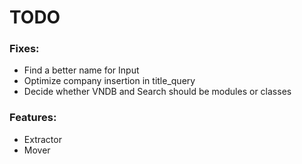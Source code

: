 # TODO
### Fixes:
* Find a better name for Input
* Optimize company insertion in title_query
* Decide whether VNDB and Search should be modules or classes

### Features:
* Extractor
* Mover
